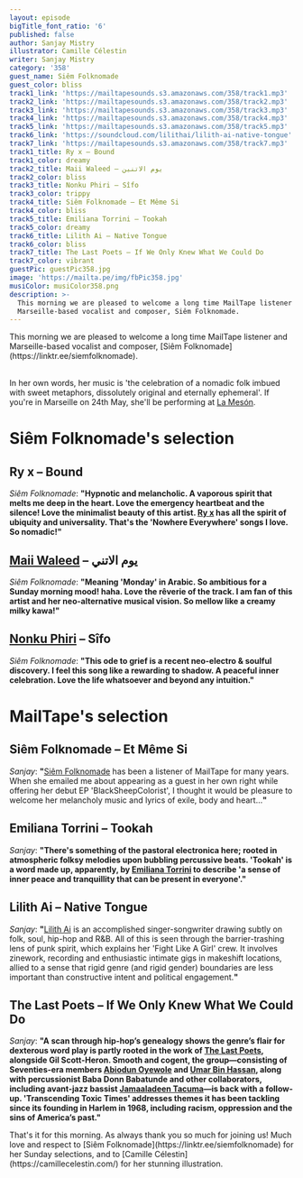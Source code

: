 ```yaml
---
layout: episode
bigTitle_font_ratio: '6'
published: false
author: Sanjay Mistry
illustrator: Camille Célestin
writer: Sanjay Mistry
category: '358'
guest_name: Siêm Folknomade
guest_color: bliss
track1_link: 'https://mailtapesounds.s3.amazonaws.com/358/track1.mp3'
track2_link: 'https://mailtapesounds.s3.amazonaws.com/358/track2.mp3'
track3_link: 'https://mailtapesounds.s3.amazonaws.com/358/track3.mp3'
track4_link: 'https://mailtapesounds.s3.amazonaws.com/358/track4.mp3'
track5_link: 'https://mailtapesounds.s3.amazonaws.com/358/track5.mp3'
track6_link: 'https://soundcloud.com/lilithai/lilith-ai-native-tongue'
track7_link: 'https://mailtapesounds.s3.amazonaws.com/358/track7.mp3'
track1_title: Ry x – Bound
track1_color: dreamy
track2_title: Maii Waleed – يوم الاتنين
track2_color: bliss
track3_title: Nonku Phiri – Sîfo
track3_color: trippy
track4_title: Siêm Folknomade – Et Même Si
track4_color: bliss
track5_title: Emiliana Torrini – Tookah
track5_color: dreamy
track6_title: Lilith Ai – Native Tongue
track6_color: bliss
track7_title: The Last Poets – If We Only Knew What We Could Do
track7_color: vibrant
guestPic: guestPic358.jpg
image: 'https://mailta.pe/img/fbPic358.jpg'
musiColor: musiColor358.png
description: >-
  This morning we are pleased to welcome a long time MailTape listener and
  Marseille-based vocalist and composer, Siêm Folknomade.
---
```

<p id="introduction">This morning we are pleased to welcome a long time MailTape listener and Marseille-based vocalist and composer, [Siêm Folknomade](https://linktr.ee/siemfolknomade).
<br><br>

In her own words, her music is 'the celebration of a nomadic folk imbued with sweet metaphors, dissolutely original and eternally ephemeral'. If you're in Marseille on 24th May, she'll be performing at [La Mesón](https://www.facebook.com/events/349829132291153/).</p>


# Siêm Folknomade's selection

## Ry x – Bound
_Siêm Folknomade_: **"**Hypnotic and melancholic. A vaporous spirit that melts me deep in the heart. Love the emergency heartbeat and the silence! Love the minimalist beauty of this artist. [Ry x](https://www.ry-x.com/) has all the spirit of ubiquity and universality. That's the 'Nowhere Everywhere' songs I love. So nomadic!**"**

## [Maii Waleed](http://maiiwaleed.daportfolio.com/) – يوم الاتني
_Siêm Folknomade_: **"**Meaning 'Monday' in Arabic. So ambitious for a Sunday morning mood! haha. Love the rêverie of the track. I am fan of this artist and her neo-alternative musical vision. So mellow like a creamy milky kawa!**"**

## [Nonku Phiri](https://soundcloud.com/nonkuphiri) – Sîfo
_Siêm Folknomade_: **"**This ode to grief is a recent neo-electro & soulful discovery. I feel this song like a rewarding to shadow. A peaceful inner celebration. Love the life whatsoever and beyond any intuition.**"**


# MailTape's selection

## Siêm Folknomade – Et Même Si
_Sanjay_: **"**[Siêm Folknomade](https://linktr.ee/siemfolknomade) has been a listener of MailTape for many years. When she emailed me about appearing as a guest in her own right while offering her debut EP 'BlackSheepColorist', I thought it would be pleasure to welcome her melancholy music and lyrics of exile, body and heart...**"**

## Emiliana Torrini – Tookah
_Sanjay_: **"**There's something of the pastoral electronica here; rooted in atmospheric folksy melodies upon bubbling percussive beats. 'Tookah' is a word made up, apparently, by [Emiliana Torrini](https://emilianatorrini.com/) to describe 'a sense of inner peace and tranquillity that can be present in everyone'.**"**

## Lilith Ai – Native Tongue
_Sanjay_: **"**[Lilith Ai](https://soundcloud.com/lilithai) is an accomplished singer-songwriter drawing subtly on folk, soul, hip-hop and R&B. All of this is seen through the barrier-trashing lens of punk spirit, which explains her 'Fight Like A Girl' crew.  It involves zinework, recording and enthusiastic intimate gigs in makeshift locations, allied to a sense that rigid genre (and rigid gender) boundaries are less important than constructive intent and political engagement.**"**

## The Last Poets – If We Only Knew What We Could Do 
_Sanjay_: **"**A scan through hip-hop’s genealogy shows the genre’s flair for dexterous word play is partly rooted in the work of [The Last Poets](https://en.wikipedia.org/wiki/The_Last_Poets), alongside Gil Scott-Heron. Smooth and cogent, the group—consisting of Seventies-era members [Abiodun Oyewole](https://en.wikipedia.org/wiki/Abiodun_Oyewole) and [Umar Bin Hassan](http://umarbinhassan.com/), along with percussionist Baba Donn Babatunde and other collaborators, including avant-jazz bassist [Jamaaladeen Tacuma](https://en.wikipedia.org/wiki/Jamaaladeen_Tacuma)—is back with a follow-up. 'Transcending Toxic Times' addresses themes it has been tackling since its founding in Harlem in 1968, including racism, oppression and the sins of America’s past.**"**



<p id="outroduction"> That's it for this morning. As always thank you so much for joining us! Much love and respect to [Siêm Folknomade](https://linktr.ee/siemfolknomade) for her Sunday selections, and to [Camille Célestin](https://camillecelestin.com/) for her stunning illustration.</p>
